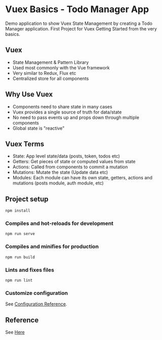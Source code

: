 # Vuex Basics - Todo Manager App

Demo application to show Vuex State Management by creating a Todo Manager application. First Project for Vuex Getting Started from the very basics.

## Vuex
- State Management & Pattern Library
- Used most commonly with the Vue framework
- Very similar to Redux, Flux etc
- Centralized store for all components

## Why Use Vuex
- Components need to share state in many cases
- Vuex provides a single source of truth for data/state
- No need to pass events up and props down through multiple components
- Global state is "reactive"

## Vuex Terms
- State: App level state/data (posts, token, todos etc)
- Getters: Get pieces of state or computed values from state
- Actions: Called from components to commit a mutation
- Mutations: Mutate the state (Update data etc)
- Modules: Each module can have its own state, getters, actions and mutations (posts module, auth module, etc) 

## Project setup

```
npm install
```

### Compiles and hot-reloads for development

```
npm run serve
```

### Compiles and minifies for production

```
npm run build
```

### Lints and fixes files

```
npm run lint
```

### Customize configuration

See
[Configuration Reference](https://cli.vuejs.org/config/).


## Reference
See [Here](https://www.youtube.com/watch?v=5lVQgZzLMHc)
